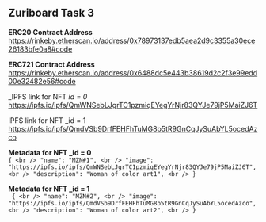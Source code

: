 ## Zuriboard Task 3

**ERC20 Contract Address**
<br />
https://rinkeby.etherscan.io/address/0x78973137edb5aea2d9c3355a30ece26183bfe0a8#code



**ERC721 Contract Address**
<br />
https://rinkeby.etherscan.io/address/0x6488dc5e443b38619d2c2f3e99edd00e32482e56#code


_IPFS link for NFT _id = 0_
<br />
https://ipfs.io/ipfs/QmWNSebLJgrTC1pzmiqEYegYrNjr83QYJe79jP5MaiZJ6T


IPFS link for NFT _id = 1
<br />
https://ipfs.io/ipfs/QmdVSb9DrfFEHFhTuMG8b5tR9GnCqJySuAbYL5ocedAzco


**Metadata for NFT _id = 0**
<br />
    ``{
    <br />
"name": "MZN#1",
<br />
"image": "https://ipfs.io/ipfs/QmWNSebLJgrTC1pzmiqEYegYrNjr83QYJe79jP5MaiZJ6T",
<br />
"description": "Woman of color art1",
<br />
  }``
  
  
 **Metadata for NFT _id = 1**
 <br />
    ` {
    <br />
 "name": "MZN#2",
 <br />
 "image": "https://ipfs.io/ipfs/QmdVSb9DrfFEHFhTuMG8b5tR9GnCqJySuAbYL5ocedAzco",
 <br />
 "description": "Woman of color art2",
 <br />
   }`
